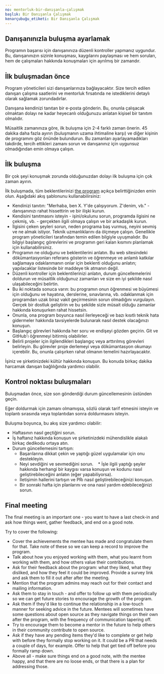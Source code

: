 ```yaml
---
no: mentorluk-bir-danışanla-çalışmak
başlık: Bir Danışanla Çalışmak
kenarçubuğu_etiketi: Bir Danışanla Çalışmak
---
```


## Danışanınızla buluşma ayarlamak

Programın başarısı için danışanınıza düzenli kontroller yapmanız uygundur. Bu, danışanınızın sizinle konuşması, kaygılarını paylaşması ve hem soruları, hem de çalışmaları hakkında konuşmaları için ayrılmış bir zamandır.

## İlk buluşmadan önce

Program yöneticileri sizi danışanlarınıza bağlayacaktır. Size tercih edilen danışan çalışma saatlerini ve mentorluk fırsatında ne istediklerini detaylı olarak sağlamak zorundadırlar.

Danışana kendinizi tanıtan bir e-posta gönderin. Bu, onunla çalışacak olmaktan dolayı ne kadar heyecanlı olduğunuzu anlatan kişisel bir tanıtım olmalıdır.

Müsaitlik zamanınıza göre, ilk buluşma için 2-4 farklı zaman önerin. 45 dakika daha fazla ayırın (buluşmanın uzama ihtimaline karşı) ve diğer kişinin de programını göz önünde bulundurun. Bu zamanları ayarlayamadıkları takdirde, tercih ettikleri zamanı sorun ve danışanınız için uygunsuz olmadığından emin olmaya çalışın. 

## İlk buluşma

Bir çok şeyi konuşmak zorunda olduğunuzdan dolayı ilk buluşma için çok zaman ayırın. 

İlk buluşmada, tüm beklentilerinizi [the program](ProgramOverview.md) açıkça belirttiğinizden emin olun. Aşağıdaki akış şablonunu kullanabilirsiniz:

* Kendinizi tanıtın: "Merhaba, ben X. Y'de çalışıyorum. Z'denim, vb." - danışanınızı rahat hissettirin ve bir ilişki kurun. 
* Kendisini tanıtmasını isteyin - işini/okulunu sorun, programda ilgisini ne çekmiş, vb. - gerçekten ilgili olmaya çalışın ve bir arkadaşlık kurun.
* İlgisini çeken şeyleri sorun, neden programa baş vurmuş, neyini sevmiş ve ne almak istiyor. Teknik uzmanlıklarını da ölçmeye çalışın. Genellikle program yöneticileri tarafından temin edilen bilgiyle uyuşmalıdır. Bu bilgiyi başlangıç görevlerini ve programın geri kalan kısmını planlamak için kullanabilirsiniz.
* Programın ne olduğunu ve beklentilerini anlatın. Bu web sitesindeki dökümantasyonları referans gösterin ve öğrenmeye ve anlamlı katkılar sağlamaya odaklanmanın onlar için beklenti olduğunu anlatın; yapılacaklar listesinde bir maddeye tik atmanın değil.
* Düzenli kontroller için beklentilerinizi anlatın, durum güncellemelerini doldurun ve müsaitlik olduğunuz zamanları ve size en iyi şekilde nasıl ulaşabileceğini belirtin.
* Bu iki noktada sonuca varın: bu programın onun öğrenmesi ve büyümesi için olduğunu ve hayatına, derslerine, sınavlarına, vb. odaklanmak için programdan uzak biraz vakit geçirmesinin sorun olmadığını vurgulayın. Gerçek bir dostluk geliştirin ve bu şekilde sizle müsait olduğu zamanlar hakkında konuşurken rahat hissetsin.
* Onunla, ona program boyunca nasıl ilerleyeceği ve bazı kısıtlı teknik hata gidermeler hakkında tavsiyelerde bulunarak nasıl destek olacağınızı konuşun.
* Başlangıç görevleri hakkında her soru ve endişeyi gözden geçirin. Git ve GitHub'ı öğrenmeyi bitirmiş olabilirler.
* Belirli projeler için ilgilendikleri başlangıç veya arttırılmış görevleri belirleyin. Bu görevler proje derlemeyi veya dökümantasyon okumayı içerebilir. Bu, onunla çalışırken rahat olmanın temelini hazırlayacaktır.


İşiniz ve şirketinizdeki kültür hakkında konuşun. Bu konuda birkaç dakika harcamak danışan bağlılığında yardımcı olabilir.


## Kontrol noktası buluşmaları

Buluşmadan önce, size son gönderdiği durum güncellemesinin üstünden geçin.

Eğer doldurmak için zamanı olmamışsa, sözlü olarak tarif etmesini isteyin ve toplantı sırasında veya toplantıdan sonra doldurmasını isteyin. 

Buluşma boyunca, bu akış size yardımcı olabilir:


* Haftasının nasıl geçtiğini sorun. 
* İş haftanız hakkında konuşun ve şirketinizdeki mühendislikle alakalı birkaç dedikodu ortaya atın.
* Durum güncellemesini tartışın: 
    * Başarılarına dikkat çekin ve yaptığı güzel uygulamalar için onu destekleyin.
    * Neyi sevdiğini ve sevmediğini sorun.
    * İşle ilgili yaptığı şeyler hakkında herhangi bir kaygısı varsa konuşun ve kodunu nasıl geliştirebileceğini anlatın (eğer yapabiliyorsa).
    * İletişimin hallerini tartışın ve PRı nasıl geliştirebileceğinizi konuşun. 
    * Bir sonraki hafta için planlarını ve ona nasıl yardım edebileceğinizi sorun.
    
## Final meeting

The final meeting is an important one - you want to have a last check-in and ask how things went, gather feedback, and end on a good note.

Try to cover the following:

* Cover the achievements the mentee has made and congratulate them for that. Take note of these so we can keep a record to improve the program.
* Talk about how you enjoyed working with them, what you learnt from working with them, and how others value their contributions.
* Ask for their feedback about the program: what they liked, what they disliked, and how they feel it could be improved. Provide a survey link and ask them to fill it out after after the meeting.
* Mention that the program admins may reach out for their contact and mailing information.
* Ask them to stay in touch - and offer to follow up with them periodically so we can get future stories to encourage the growth of the program.
* Ask them if they'd like to continue the relationship in a low-touch manner for seeking advice in the future. Mentees will sometimes have some questions about open source as they navigate things on their own after the program, with the frequency of communication tapering off.
* Try to encourage them to become a mentor in the future to help others in their community contribute to open source.
* Ask if they have any pending items they'd like to complete or get help with before they formally stop working on it. It could be a PR that needs a couple of days, for example. Offer to help that get tied off before you formally ramp down.
* Above all - make sure things end on a good note, with the mentee happy, and that there are no loose ends, or that there is a plan for addressing those.


